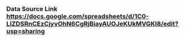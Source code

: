 ### Data Source Link https://docs.google.com/spreadsheets/d/1C0-LIZDSRnCEzCjyvOhN6CgRjBiayAUOJeKUkMVGKI8/edit?usp=sharing
